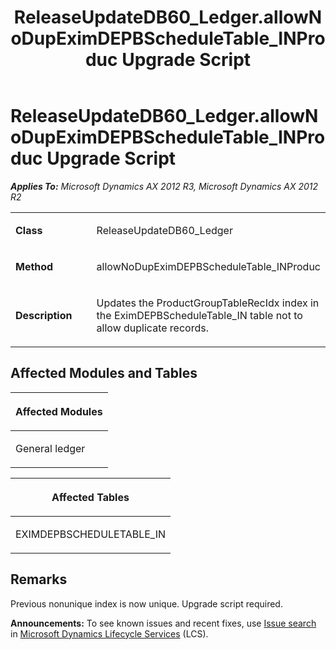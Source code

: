 ﻿---
title: ReleaseUpdateDB60_Ledger.allowNoDupEximDEPBScheduleTable_INProduc Upgrade Script
TOCTitle: ReleaseUpdateDB60_Ledger.allowNoDupEximDEPBScheduleTable_INProduc Upgrade Script
ms:assetid: 2d75b0a2-7c4d-c744-513b-9fb576e2378c
ms:mtpsurl: https://msdn.microsoft.com/en-us/library/JJ735992(v=AX.60)
ms:contentKeyID: 49707408
ms.date: 05/18/2015
mtps_version: v=AX.60
---

# ReleaseUpdateDB60\_Ledger.allowNoDupEximDEPBScheduleTable\_INProduc Upgrade Script 


_**Applies To:** Microsoft Dynamics AX 2012 R3, Microsoft Dynamics AX 2012 R2_

<table>
<colgroup>
<col style="width: 50%" />
<col style="width: 50%" />
</colgroup>
<tbody>
<tr class="odd">
<td><p><strong>Class</strong></p></td>
<td><p>ReleaseUpdateDB60_Ledger</p></td>
</tr>
<tr class="even">
<td><p><strong>Method</strong></p></td>
<td><p>allowNoDupEximDEPBScheduleTable_INProduc</p></td>
</tr>
<tr class="odd">
<td><p><strong>Description</strong></p></td>
<td><p>Updates the ProductGroupTableRecIdx index in the EximDEPBScheduleTable_IN table not to allow duplicate records.</p></td>
</tr>
</tbody>
</table>


## Affected Modules and Tables

<table>
<colgroup>
<col style="width: 100%" />
</colgroup>
<thead>
<tr class="header">
<th><p>Affected Modules</p></th>
</tr>
</thead>
<tbody>
<tr class="odd">
<td><p>General ledger</p></td>
</tr>
</tbody>
</table>


<table>
<colgroup>
<col style="width: 100%" />
</colgroup>
<thead>
<tr class="header">
<th><p>Affected Tables</p></th>
</tr>
</thead>
<tbody>
<tr class="odd">
<td><p>EXIMDEPBSCHEDULETABLE_IN</p></td>
</tr>
</tbody>
</table>


## Remarks

Previous nonunique index is now unique. Upgrade script required.

  
**Announcements:** To see known issues and recent fixes, use [Issue search](http://go.microsoft.com/fwlink/?linkid=389258) in [Microsoft Dynamics Lifecycle Services](http://go.microsoft.com/fwlink/?linkid=306505) (LCS).

